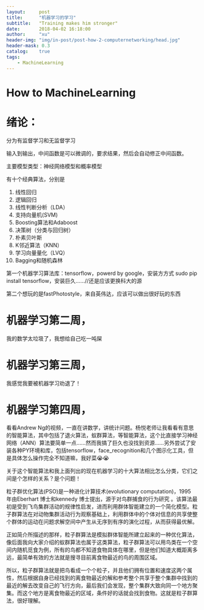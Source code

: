 ```yaml
---
layout:     post
title:      "机器学习的学习"
subtitle:   "Training makes him stronger"
date:       2018-04-02 16:18:00
author:     "xu"
header-img: "img/in-post/post-how-2-computernetworking/head.jpg"
header-mask: 0.3
catalog:    true
tags:
    - MachineLearning
---
```


# How to MachineLearning

# 绪论：

分为有监督学习和无监督学习

输入到输出，中间函数是可以微调的，要求结果，然后会自动修正中间函数。

主要模型类型：神经网络模型和概率模型

有十个经典算法，分别是

1. 线性回归
2. 逻辑回归
3. 线性判断分析（LDA）
4. 支持向量机(SVM)
5. Boosting算法和Adaboost
6. 决策树（分类与回归树）
7. 朴素贝叶斯
8. K邻近算法（KNN）
9. 学习向量量化（LVQ）
10. Bagging和随机森林

第一个机器学习算法库：tensorflow，powerd by google，安装方方式 sudo pip install tensorflow，安装巨久……//还是应该更换科大的源

第二个想玩的是fastPhotostyle，来自英伟达，应该可以做出很好玩的东西





# 机器学习第二周，

 我的数学太垃圾了，我想给自己吃一吨屎

# 机器学习第三周，

我感觉我要被机器学习劝退了！

# 机器学习第四周，

看看Andrew Ng的视频，一直在讲数学，讲统计问题。杨悦老师让我看看有意思的智能算法，其中包括了退火算法，蚁群算法，等智能算法，这个比直接学习神经网络（ANN）算法要简单一点……然而我搞了巨久也没找到资源……另外尝试了安装各种PY环境和库，包括tensorflow，face\_recognition和几个图示化工具，但是具体怎么操作完全不知道嘛，我好菜😭😭

 关于这个智能算法和我上面列出的现在机器学习的十大算法相比怎么分类，它们之间是个怎样的关系？是个问题！

 粒子群优化算法(PSO)是一种进化计算技术(evolutionary computation)，1995 年由Eberhart 博士和kennedy 博士提出，源于对鸟群捕食的行为研究 。该算法最初是受到飞鸟集群活动的规律性启发，进而利用群体智能建立的一个简化模型。粒子群算法在对动物集群活动行为观察基础上，利用群体中的个体对信息的共享使整个群体的运动在问题求解空间中产生从无序到有序的演化过程，从而获得最优解。

正如简介所描述的那样，粒子群算法是模拟群体智能所建立起来的一种优化算法，像后面我向大家介绍的蚁群算法也属于这类算法，粒子群算法可以用鸟类在一个空间内随机觅食为例，所有的鸟都不知道食物具体在哪里，但是他们知道大概距离多远，最简单有效的方法就是搜寻目前离食物最近的鸟的周围区域。

所以，粒子群算法就是把鸟看成一个个粒子，并且他们拥有位置和速度这两个属性，然后根据自身已经找到的离食物最近的解和参考整个共享于整个集群中找到的最近的解去改变自己的飞行方向，最后我们会发现，整个集群大致向同一个地方聚集。而这个地方是离食物最近的区域，条件好的话就会找到食物。这就是粒子群算法，很好理解。
